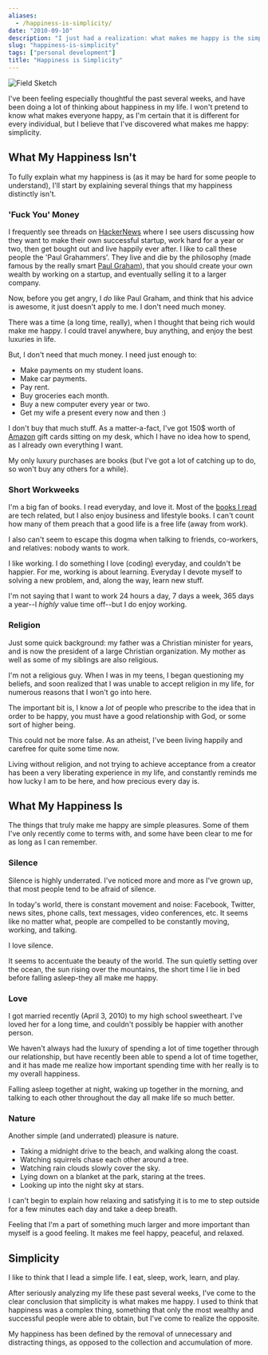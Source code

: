 ```yaml
---
aliases:
  - /happiness-is-simplicity/
date: "2010-09-10"
description: "I just had a realization: what makes me happy is the simple things in life.  This is my story."
slug: "happiness-is-simplicity"
tags: ["personal development"]
title: "Happiness is Simplicity"
---
```



![Field Sketch][]


I've been feeling especially thoughtful the past several weeks, and have been
doing a lot of thinking about happiness in my life.  I won't pretend to know
what makes everyone happy, as I'm certain that it is different for every
individual, but I believe that I've discovered what makes me happy: simplicity.


## What My Happiness Isn't

To fully explain what my happiness is (as it may be hard for some people to
understand), I'll start by explaining several things that my happiness
distinctly isn't.


### 'Fuck You' Money

I frequently see threads on [HackerNews][] where I see users discussing how
they want to make their own successful startup, work hard for a year or two,
then get bought out and live happily ever after.  I like to call these people
the 'Paul Grahammers'.  They live and die by the philosophy (made famous by the
really smart [Paul Graham][]), that you should create your own wealth by
working on a startup, and eventually selling it to a larger company.

Now, before you get angry, I *do* like Paul Graham, and think that his advice
is awesome, it just doesn't apply to me.  I don't need much money.

There was a time (a long time, really), when I thought that being rich would
make me happy.  I could travel anywhere, buy anything, and enjoy the best
luxuries in life.

But, I don't need that much money.  I need just enough to:

-   Make payments on my student loans.
-   Make car payments.
-   Pay rent.
-   Buy groceries each month.
-   Buy a new computer every year or two.
-   Get my wife a present every now and then :)

I don't buy that much stuff.  As a matter-a-fact, I've got 150$ worth of
[Amazon][] gift cards sitting on my desk, which I have no idea how to spend, as
I already own everything I want.

My only luxury purchases are books (but I've got a lot of catching up to do, so
won't buy any others for a while).


### Short Workweeks

I'm a big fan of books.  I read everyday, and love it.  Most of the
[books I read][] are tech related, but I also enjoy business and lifestyle
books.  I can't count how many of them preach that a good life is a free life
(away from work).

I also can't seem to escape this dogma when talking to friends, co-workers, and
relatives: nobody wants to work.

I like working.  I do something I love (coding) everyday, and couldn't be
happier.  For me, working is about learning.  Everyday I devote myself to
solving a new problem, and, along the way, learn new stuff.

I'm not saying that I want to work 24 hours a day, 7 days a week, 365 days a
year--I *highly* value time off--but I do enjoy working.


### Religion

Just some quick background: my father was a Christian minister for years, and
is now the president of a large Christian organization.  My mother as well as
some of my siblings are also religious.

I'm not a religious guy.  When I was in my teens, I began questioning my
beliefs, and soon realized that I was unable to accept religion in my life, for
numerous reasons that I won't go into here.

The important bit is, I know a *lot* of people who prescribe to the idea that
in order to be happy, you must have a good relationship with God, or some sort
of higher being.

This could not be more false.  As an atheist, I've been living happily and
carefree for quite some time now.

Living without religion, and not trying to achieve acceptance from a creator
has been a very liberating experience in my life, and constantly reminds me how
lucky I am to be here, and how precious every day is.


## What My Happiness Is

The things that truly make me happy are simple pleasures.  Some of them I've
only recently come to terms with, and some have been clear to me for as long as
I can remember.


### Silence

Silence is highly underrated.  I've noticed more and more as I've grown up,
that most people tend to be afraid of silence.

In today's world, there is constant movement and noise: Facebook, Twitter, news
sites, phone calls, text messages, video conferences, etc.  It seems like no
matter what, people are compelled to be constantly moving, working, and
talking.

I love silence.

It seems to accentuate the beauty of the world.  The sun quietly setting over
the ocean, the sun rising over the mountains, the short time I lie in bed
before falling asleep-they all make me happy.


### Love

I got married recently (April 3, 2010) to my high school sweetheart.  I've
loved her for a long time, and couldn't possibly be happier with another
person.

We haven't always had the luxury of spending a lot of time together through our
relationship, but have recently been able to spend a lot of time together, and
it has made me realize how important spending time with her really is to my
overall happiness.

Falling asleep together at night, waking up together in the morning, and
talking to each other throughout the day all make life so much better.


### Nature

Another simple (and underrated) pleasure is nature.

-   Taking a midnight drive to the beach, and walking along the coast.
-   Watching squirrels chase each other around a tree.
-   Watching rain clouds slowly cover the sky.
-   Lying down on a blanket at the park, staring at the trees.
-   Looking up into the night sky at stars.

I can't begin to explain how relaxing and satisfying it is to me to step
outside for a few minutes each day and take a deep breath.

Feeling that I'm a part of something much larger and more important than myself
is a good feeling.  It makes me feel happy, peaceful, and relaxed.


## Simplicity

I like to think that I lead a simple life.  I eat, sleep, work, learn, and
play.

After seriously analyzing my life these past several weeks, I've come to the
clear conclusion that simplicity is what makes me happy.  I used to think that
happiness was a complex thing, something that only the most wealthy and
successful people were able to obtain, but I've come to realize the opposite.

My happiness has been defined by the removal of unnecessary and distracting
things, as opposed to the collection and accumulation of more.


  [Field Sketch]: /static/blog/images/2010/field-sketch.png "Field Sketch"
  [HackerNews]: http://news.ycombinator.com/ "Hacker News"
  [Paul Graham]: http://www.paulgraham.com/ "Paul Graham"
  [Amazon]: http://www.amazon.com/?_encoding=UTF8&camp=1789&creative=390957&linkCode=ur2&tag=rdegges-20 "Amazon"
  [books I read]: http://www.amazon.com/gp/cdp/member-reviews/A3E3Y9R7W5NAI8/?ie=UTF8&camp=1789&creative=390957&linkCode=ur2&sort_by=MostRecentReview&tag=rdegges-20 "Randall Degges' Amazon Reviews"
